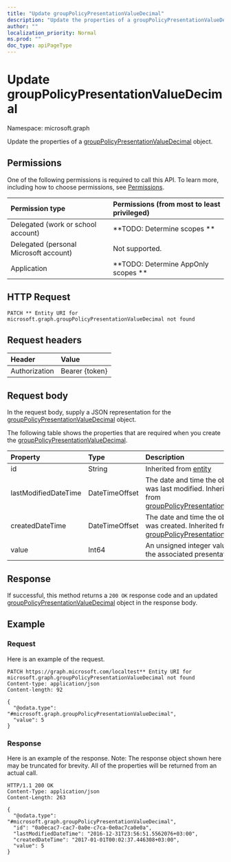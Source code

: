 ```yaml
---
title: "Update groupPolicyPresentationValueDecimal"
description: "Update the properties of a groupPolicyPresentationValueDecimal object."
author: ""
localization_priority: Normal
ms.prod: ""
doc_type: apiPageType
---
```


# Update groupPolicyPresentationValueDecimal

Namespace: microsoft.graph

Update the properties of a [groupPolicyPresentationValueDecimal](../resources/grouppolicypresentationvaluedecimal.md) object.

## Permissions
One of the following permissions is required to call this API. To learn more, including how to choose permissions, see [Permissions](/concepts/permissions-reference.md).

|Permission type|Permissions (from most to least privileged)|
|:---|:---|
|Delegated (work or school account)|**TODO: Determine scopes **|
|Delegated (personal Microsoft account)|Not supported.|
|Application|**TODO: Determine AppOnly scopes **|

## HTTP Request
<!-- {
  "blockType": "ignored"
}
-->
``` http
PATCH ** Entity URI for microsoft.graph.groupPolicyPresentationValueDecimal not found
```

## Request headers
|Header|Value|
|:---|:---|
|Authorization|Bearer {token}|

## Request body
In the request body, supply a JSON representation for the [groupPolicyPresentationValueDecimal](../resources/grouppolicypresentationvaluedecimal.md) object.

The following table shows the properties that are required when you create the [groupPolicyPresentationValueDecimal](../resources/grouppolicypresentationvaluedecimal.md).

|Property|Type|Description|
|:---|:---|:---|
|id|String| Inherited from [entity](../resources/entity.md)|
|lastModifiedDateTime|DateTimeOffset|The date and time the object was last modified. Inherited from [groupPolicyPresentationValue](../resources/grouppolicypresentationvalue.md)|
|createdDateTime|DateTimeOffset|The date and time the object was created. Inherited from [groupPolicyPresentationValue](../resources/grouppolicypresentationvalue.md)|
|value|Int64|An unsigned integer value for the associated presentation.|



## Response
If successful, this method returns a `200 OK` response code and an updated [groupPolicyPresentationValueDecimal](../resources/grouppolicypresentationvaluedecimal.md) object in the response body.

## Example

### Request
Here is an example of the request.
<!-- {
  "blockType": "request",
  "name": "update_grouppolicypresentationvaluedecimal"
}
-->
``` http
PATCH https://graph.microsoft.com/localtest** Entity URI for microsoft.graph.groupPolicyPresentationValueDecimal not found
Content-type: application/json
Content-length: 92

{
  "@odata.type": "#microsoft.graph.groupPolicyPresentationValueDecimal",
  "value": 5
}
```

### Response
Here is an example of the response. Note: The response object shown here may be truncated for brevity. All of the properties will be returned from an actual call.
<!-- {
  "blockType": "response",
  "truncated": true
}
-->
``` http
HTTP/1.1 200 OK
Content-Type: application/json
Content-Length: 263

{
  "@odata.type": "#microsoft.graph.groupPolicyPresentationValueDecimal",
  "id": "0a0ecac7-cac7-0a0e-c7ca-0e0ac7ca0e0a",
  "lastModifiedDateTime": "2016-12-31T23:56:51.5562076+03:00",
  "createdDateTime": "2017-01-01T00:02:37.446308+03:00",
  "value": 5
}
```

